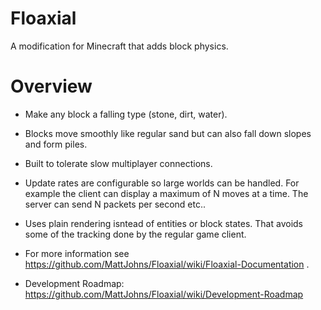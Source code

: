 # Floaxial
A modification for Minecraft that adds block physics.

# Overview

  - Make any block a falling type (stone, dirt, water).
  
  - Blocks move smoothly like regular sand but can also fall down slopes and form piles.
  
  - Built to tolerate slow multiplayer connections.
  
  - Update rates are configurable so large worlds can be handled. For example the client can display
  a maximum of N moves at a time.  The server can send N packets per second etc..
  
  - Uses plain rendering isntead of entities or block states.  That avoids some of the tracking done by the regular game client.
  
  - For more information see https://github.com/MattJohns/Floaxial/wiki/Floaxial-Documentation .
  
  - Development Roadmap: https://github.com/MattJohns/Floaxial/wiki/Development-Roadmap
